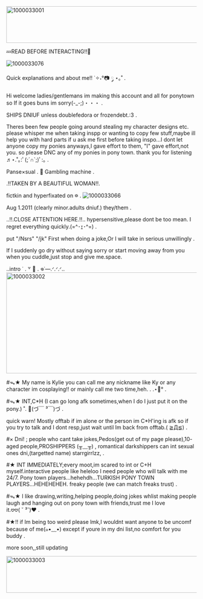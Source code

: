 <img width="640" height="97" alt="1000033001" src="https://github.com/user-attachments/assets/ce72b6aa-92ee-4cd2-8239-5f663677dff1" />


💤READ BEFORE INTERACTING!!🎀

![1000033076](https://github.com/user-attachments/assets/0afd9618-c935-4ae9-915e-1309f1c9dfe1)


Quick explanations and about me!! ˙✧˖°📷 ༘ ⋆｡˚ .

Hi welcome ladies/gentlemans im making this account and all for ponytown so If it goes buns im sorry(⁠-⁠_⁠-⁠;⁠)⁠・⁠・⁠・ .

SHIPS DNIUF unless doublefedora or frozendebt.:3 .

Theres been few people going around stealing my character designs etc. please whisper me when taking inspp or wanting to copy few stuff,maybe ill help you with hard parts if u ask me first before taking inspo...I dont let anyone copy my ponies anyways,I gave effort to them, "I" gave effort,not you. so please DNC any of my ponies in pony town. thank you for listening ♬⋆.˚｡⁠:ﾟ⁠(⁠;⁠´⁠∩⁠`⁠;⁠)ﾟ⁠:⁠｡ .

Panse×sual . 🎰 Gambling machine .

.!!TAKEN BY A BEAUTIFUL WOMAN!!.

fictkin and hyperfixated on ꥟ .
![1000033066](https://github.com/user-attachments/assets/83e74ac9-248a-4175-a4f3-76267be8c369)



Aug 1.2011 (clearly minor.adults dniuf.) they/them .

  ..!!.CLOSE ATTENTION HERE.!!..
hypersensitive,please dont be too mean. I regret everything quickly.(⁠=⁠^⁠･⁠ｪ⁠･⁠^⁠=⁠) .

put "/Nsrs" "/jk" First when doing a joke,Or I will take in serious unwillingly .

If I suddenly go dry without saying sorry or start moving away from you when you cuddle,just stop and give me.space.

..intro ˙ . ꒷ 🍰 . 𖦹˙—.ᐟ.ᐟ.ᐟ..
<img width="800" height="267" alt="1000033002" src="https://github.com/user-attachments/assets/3a116540-d5fc-48cb-b4c8-33060fd8d8bd" />


#ᯓ★ My name is Kylie you can call me any nickname like Ky or any character im cosplaying!! or mainly call me two time,heh. . .⋆🐾° .

#ᯓ★ INT,C*H (I can go long afk sometimes,when I do I just put it on the pony.) ˚. 🌈(⁠づ⁠￣⁠ ⁠³⁠￣⁠)⁠づ .

quick warn! Mostly offtab if im alone or the person im C*H'ing is afk so if you try to talk and I dont resp,just wait until Im back from offtab.(⁠ ⁠≧⁠Д⁠≦⁠) .

#× Dni! ; people who cant take jokes,Pedos(get out of my page please),10- aged people,PROSHIPPERS (╥﹏╥) , romantical darkshippers can int sexual ones dni,(targetted name) starrgirrlzz, .

#★ INT IMMEDIATELY;every moot,im scared to int or C+H myself.interactive people like heleloo I need people who will talk with me 24/7. Pony town players...hehehdh...TURKISH PONY TOWN PLAYERS...HEHEHEHEH. freaky people (we can match freaks trust) .

#ᯓ★ I like drawing,writing,helping people,doing jokes whlist making people laugh and hanging out on pony town with friends,trust me I love it.𖹭𖹭(⁠ ⁠˘⁠ ⁠³⁠˘⁠)⁠♥ .

#★!! if Im being too weird please lmk,I wouldnt want anyone to be uncomf because of me(⁠๑⁠•⁠﹏⁠•⁠) except if youre in my dni list,no comfort for you buddy .

more soon,,still updating

<img width="640" height="97" alt="1000033003" src="https://github.com/user-attachments/assets/f2d7c3d9-6f34-450b-bd54-51ea1571b1aa" />

